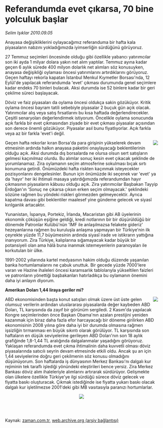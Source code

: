 # Referandumda evet çıkarsa, 70 bine yolculuk başlar

*Selim Işıklar 2010.09.05*

<td class="columnist-detail">
<p>Anayasa değişikliklerini oylayacağımız referanduma bir hafta kala piyasaların nabzını yokladığımızda iyimserliğin sürdüğünü görüyoruz.</p>
<p>
<div id="haberMetinDiv">
<p>27 Temmuz seçimleri öncesinde olduğu gibi özellikle yabancı yatırımcılar son iki ayda 1 milyar dolara yakın net alım yaptılar. Temmuz ayına kadar geçen 6 aylık sürede 400 milyon dolarlık net alımları söz konusuyken, anayasa değişikliği oylaması öncesi yatırımlarını artırdıklarını görüyoruz. Geçen haftayı rekorla kapatan İstanbul Menkul Kıymetler Borsası'nda, 12 Eylül'de yapılacak referandumda 'evet' çıkması durumunda genel seçimlere kadar endeks 70 binleri bulacak. Aksi durumda ise 52 binlere kadar bir geri çekilme süreci başlayacak.
<p> Döviz ve faiz piyasaları da oylama öncesi oldukça sakin gözüküyor. Kritik oylama öncesi bayram tatili sebebiyle piyasalar 2 buçuk gün açık olacak. Yatırımcılar alış veya satış fırsatlarını bu kısa haftada değerlendirecekler. Çeşitli senaryoları değerlendirmek istiyorum. Öncelikle oylama sonucunda açık farkla bir evet çıkmasından ziyade bir evet çıkması piyasalar açısından son derece önemli gözüküyor. Piyasalar asıl bunu fiyatlıyorlar. Açık farkla veya az bir farkla 'evet'i değil.
<p>
<p align="center"><img align="right" border="0" src="http://web.archive.org/web/20120310140547im_/http://medya.zaman.com.tr/2010/09/05/s-1.jpg"/>
<p> Geçen hafta rekorlar kıran Borsa'da para girişinin yükselerek devam etmesinin ardında halkın anayasa paketini onaylayacağı beklentilerinin olduğu açık. Aksi durumda dış borsalarda ne olursa olsun sert satışların gelmesi kaçınılmaz olurdu. Bu alımlar sonuç kesin evet çıkacak şeklinde de yorumlanamaz. Zira oylamanın seçim atmosferine sokulması bıçak sırtı konumuna getirdi. Önümüzdeki hafta riskten kaçınmak isteyecekler pozisyonlarını dengelesinler. Bunun için önümüzde iki seçenek var 'evet' ya da 'hayır' her iki ihtimali masaya yatırdığımızda referandumdan hayır çıkmasının piyasaların kâbusu olduğu açık. Zira yatırımcılar Başbakan Tayyip Erdoğan'ın 'Sonuç ne çıkarsa çıksın erken seçim olmayacak.' şeklindeki sözüne rağmen bu yöndeki riskleri görmezden gelmeyecektir. Ayrıca kapatma davası gibi beklentiler maalesef yine gündeme gelecek ve siyasî kırılganlık artacaktır.
<p> Yunanistan, İspanya, Portekiz, İrlanda, Macaristan gibi AB üyelerinin ekonomik çöküşün eşiğine geldiği, kredi notlarının bir bir düşürüldüğü bir dönemde Patronlar Kulübü'nün 'IMF ile anlaşılmazsa felakete gideriz' hezeyanlarına rağmen bu kuruluşla anlaşma yapmayan bir Türkiye'nin ilk çeyrekte yüzde 11,7 büyümesinin ardında siyasî irade ve istikrarın yattığına inanıyorum. Zira Türkiye, kalıplarına sığamayacak kadar büyük bir potansiyeli olan ama hâlâ buna inanmak istemeyenlerin paranoyaları ile korkutulan bir ülke.
<p> 1991-2002 yıllarında kartel medyasının hakim olduğu düzende yaşanılan banka hortumlamalarını ne çabuk unuttuk. Bir gecede yüzde 7000'lere varan ve Hazine ihaleleri öncesi karamsarlık tablolarıyla yükseltilen faizleri ve patronların yönettiği başbakanları hatırladıkça bu oylamanın önemini daha iyi anlayın diyorum.
<p>
<p><b>Amerikan Doları 1,44 liraya geriler mi?</b>
<p><img align="right" border="0" src="http://web.archive.org/web/20120310140547im_/http://medya.zaman.com.tr/2010/09/05/s-2.jpg"/>
<p>ABD ekonomisinden başta konut satışları olmak üzere üst üste gelen olumsuz verilerin ardından uluslararası piyasalarda değer kaybeden ABD Doları, TL karşısında da zayıf bir görünüm sergiledi. 2 Kasım'da yapılacak Kongre seçimlerinden önce Başkan Obama'nın azalan prestijini yeniden kazanmak için biraz daha fazla efor harcayacağı bir döneme girilirken ABD ekonomisinin 2008 yılına göre daha iyi bir durumda olmasına rağmen işsizliğin tırmanması en büyük sıkıntı olarak görülüyor. TL karşısında son haftaların en düşük seviyelerine gerileyen ABD Doları'nın son 18 aylık grafiğinde 1,8-1,44 TL aralığında dalgalanmalar yaşadığını görüyoruz. Yaklaşan referandumda evet çıkma ihtimalinin daha kuvvetli olması döviz piyasalarında satıcılı seyrin devam etmesinde etkili oldu. Ancak şu an için 1,44 seviyelerine doğru geri çekilmenin söz konusu olmadığını düşünüyorum. Son haftalarda iş dünyasının Merkez Bankası'nı dalgalı kur rejiminin tek taraflı işlediği yönündeki eleştirileri bence yersiz. Zira Merkez Bankası döviz alım ihaleleriyle alımlarını artırarak sürdürüyor. Gelişmekte olan ülkelere özellikle Türkiye'ye ilgi sürdüğü sürece döviz gelecek ve fiyatta baskı oluşturacak. Çıkmak istediğinde ise fiyatta yukarı baskı olacak dalgalı kur işletilmezse 2001'deki gibi MB vasıtasıyla paranızı hortumlarlar.
<p>
<p align="center"><img border="0" src="http://web.archive.org/web/20120310140547im_/http://medya.zaman.com.tr/2010/09/05/s-3.png"/>
</p></p></p></p></p></p></p></p></p></p></p></p></p></div>
</p>


<p><br>
		 </br></p></td>

Kaynak: [zaman.com.tr](http://zaman.com.tr/yazar.do?yazino=1024132), [web.archive.org (arşiv bağlantısı)](http://web.archive.org/web/20120310140547/http://www.zaman.com.tr/yazar.do?yazino=1024132)
